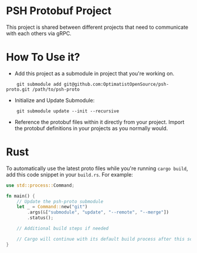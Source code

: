 PSH Protobuf Project
=========================

This project is shared between different projects that need to communicate with each others via gRPC.

How To Use it?
==============

- Add this project as a submodule in project that you're working on.

```
    git submodule add git@github.com:OptimatistOpenSource/psh-proto.git /path/to/psh-proto
```

- Initialize and Update Submodule:
```
    git submodule update --init --recursive
```

- Reference the protobuf files within it directly from your project. Import the protobuf definitions in your projects as you normally would. 

Rust
====

To automatically use the latest proto files while you're running `cargo build`, add this code snippet in your `build.rs`. For example:

```rust
use std::process::Command;

fn main() {
    // Update the psh-proto submodule
    let _ = Command::new("git")
        .args(&["submodule", "update", "--remote", "--merge"])
        .status();

    // Additional build steps if needed

    // Cargo will continue with its default build process after this script exits
}
```
